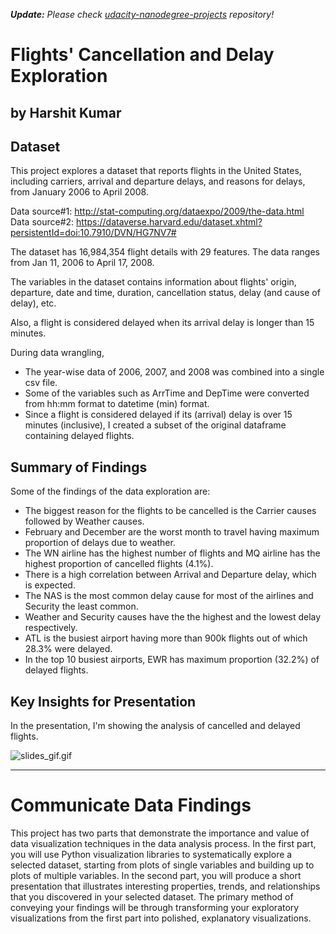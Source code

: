 ***Update:** Please check [udacity-nanodegree-projects](https://github.com/kHarshit/udacity-nanodegree-projects) repository!*

# Flights' Cancellation and Delay Exploration
## by Harshit Kumar


## Dataset

This project explores a dataset that reports flights in the United States, including carriers, arrival and departure delays, and reasons for delays, from January 2006 to April 2008.

Data source#1: http://stat-computing.org/dataexpo/2009/the-data.html  
Data source#2: https://dataverse.harvard.edu/dataset.xhtml?persistentId=doi:10.7910/DVN/HG7NV7#

The dataset has 16,984,354 flight details with 29 features. The data ranges from Jan 11, 2006 to April 17, 2008.

The variables in the dataset contains information about flights' origin, departure, date and time, duration, cancellation status, delay (and cause of delay), etc.

Also, a flight is considered delayed when its arrival delay is longer than 15 minutes.

During data wrangling,   

* The year-wise data of 2006, 2007, and 2008 was combined into a single csv file.  
* Some of the variables such as ArrTime and DepTime were converted from hh:mm format to datetime (min) format.  
* Since a flight is considered delayed if its (arrival) delay is over 15 minutes (inclusive), I created a subset of the original dataframe containing delayed flights.


## Summary of Findings

Some of the findings of the data exploration are:

* The biggest reason for the flights to be cancelled is the Carrier causes followed by Weather causes.
* February and December are the worst month to travel having maximum proportion of delays due to weather.
* The WN airline has the highest number of flights and MQ airline has the highest proportion of cancelled flights (4.1%).
* There is a high correlation between Arrival and Departure delay, which is expected.
* The NAS is the most common delay cause for most of the airlines and Security the least common.
* Weather and Security causes have the the highest and the lowest delay respectively.
* ATL is the busiest airport having more than 900k flights out of which 28.3% were delayed.
* In the top 10 busiest airports, EWR has maximum proportion (32.2%) of delayed flights.


## Key Insights for Presentation

In the presentation, I'm showing the analysis of cancelled and delayed flights.

![slides_gif.gif](slides_gif.gif)

---

# Communicate Data Findings 

This project has two parts that demonstrate the importance and value of data visualization techniques in the data analysis process. In the first part, you will use Python visualization libraries to systematically explore a selected dataset, starting from plots of single variables and building up to plots of multiple variables. In the second part, you will produce a short presentation that illustrates interesting properties, trends, and relationships that you discovered in your selected dataset. The primary method of conveying your findings will be through transforming your exploratory visualizations from the first part into polished, explanatory visualizations.
